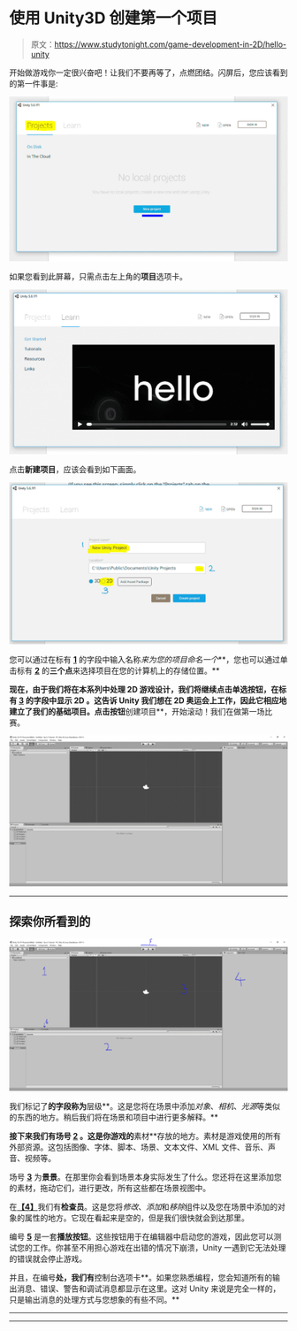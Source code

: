 # 使用 Unity3D 创建第一个项目

> 原文：<https://www.studytonight.com/game-development-in-2D/hello-unity>

开始做游戏你一定很兴奋吧！让我们不要再等了，点燃团结。闪屏后，您应该看到的第一件事是:

![Steps to create project in Unity engine](img/c362cef5ae3c1e742ea8f8c956160e03.png)

如果您看到此屏幕，只需点击左上角的**项目**选项卡。

![Steps to create project in Unity engine](img/0ee9c592fdd94d13db9bf4390cfab3b5.png)

点击**新建项目**，应该会看到如下画面。

![Steps to create project in Unity engine](img/b16966088760909fcb8ee96018b24afe.png)

您可以通过在标有 <u>**1**</u> 的字段中输入名称*来为您的项目命名一个***，您也可以通过单击标有 <u>**2**</u> 的**三个点**来选择项目在您的计算机上的存储位置。**

 **现在，由于我们将在本系列中处理 2D 游戏设计，我们将继续点击单选按钮，在标有 <u>**3**</u> 的字段中显示 **2D** 。这告诉 Unity 我们想在 2D 奥运会上工作，因此它相应地建立了我们的基础项目。点击按钮**创建项目**，开始滚动！我们在做第一场比赛。

![Steps to create project in Unity engine](img/116610d4b2da98c420173a48e5cbdee9.png)

* * *

## 探索你所看到的

![Understanding Unity engine IDE](img/3d9fa22cf83588ef97f553aa3347348f.png)

我们标记了**的字段称为**层级**。这是您将在场景中添加*对象*、*相机*、*光源*等类似的东西的地方。稍后我们将在场景和项目中进行更多解释。**

 **接下来我们有场号 <u>**2**</u> 。这是你游戏的**素材**存放的地方。素材是游戏使用的所有外部资源。这包括图像、字体、脚本、场景、文本文件、XML 文件、音乐、声音、视频等。

场号 <u>**3**</u> 为**景景**。在那里你会看到场景本身实际发生了什么。您还将在这里添加您的素材，拖动它们，进行更改，所有这些都在场景视图中。

在<u>**【4】**</u>我们有**检查员**。这是您将*修改*、*添加*和*移除*组件以及您在场景中添加的对象的属性的地方。它现在看起来是空的，但是我们很快就会到达那里。

编号 <u>**5**</u> 是一套**播放按钮**。这些按钮用于在编辑器中启动您的游戏，因此您可以测试您的工作。你甚至不用担心游戏在出错的情况下崩溃，Unity 一遇到它无法处理的错误就会停止游戏。

并且，在编号**处，我们有**控制台选项卡**。如果您熟悉编程，您会知道所有的输出消息、错误、警告和调试消息都显示在这里。这对 Unity 来说是完全一样的，只是输出消息的处理方式与您想象的有些不同。**

 *** * *

* * *******